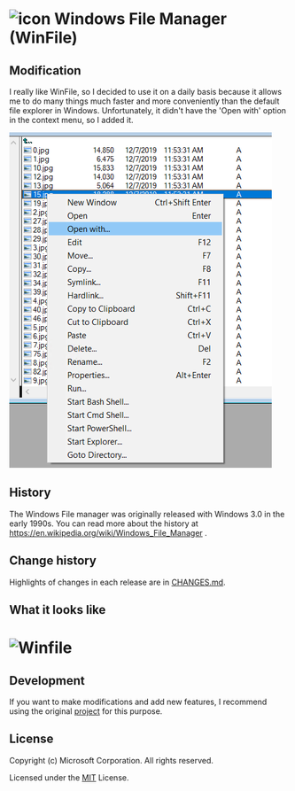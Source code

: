 # ![icon](winfile.png) Windows File Manager (WinFile)

## Modification

I really like WinFile, so I decided to use it on a daily basis because it allows me to do many things much faster and more conveniently than the default file explorer in Windows. Unfortunately, it didn't have the 'Open with' option in the context menu, so I added it.

![openwith](openwith.png)

## History

The Windows File manager was originally released with Windows 3.0 in the early 1990s. You
can read more about the history at https://en.wikipedia.org/wiki/Windows_File_Manager .

## Change history

Highlights of changes in each release are in [CHANGES.md](CHANGES.md).

## What it looks like

# ![Winfile](winfilescreenshot.png)

## Development

If you want to make modifications and add new features, I recommend using the original [project](https://github.com/microsoft/winfile) for this purpose.

## License

Copyright (c) Microsoft Corporation. All rights reserved.

Licensed under the [MIT](LICENSE) License.
